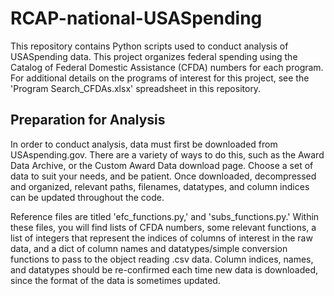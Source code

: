 # RCAP-national-USASpending
This repository contains Python scripts used to conduct analysis of USASpending data.
This project organizes federal spending using the Catalog of Federal Domestic Assistance (CFDA) numbers for each program. For additional details on the programs of interest for this project, see the 'Program Search_CFDAs.xlsx' spreadsheet in this repository.

## Preparation for Analysis
In order to conduct analysis, data must first be downloaded from USAspending.gov. There are a variety of ways to do this, such as the Award Data Archive, or the Custom Award Data download page. Choose a set of data to suit your needs, and be patient. Once downloaded, decompressed and organized, relevant paths, filenames, datatypes, and column indices can be updated throughout the code. 

Reference files are titled 'efc_functions.py,' and 'subs_functions.py.' Within these files, you will find lists of CFDA numbers, some relevant functions, a list of integers that represent the indices of columns of interest in the raw data, and a dict of column names and datatypes/simple conversion functions to pass to the object reading .csv data. Column indices, names, and datatypes should be re-confirmed each time new data is downloaded, since the format of the data is sometimes updated.
